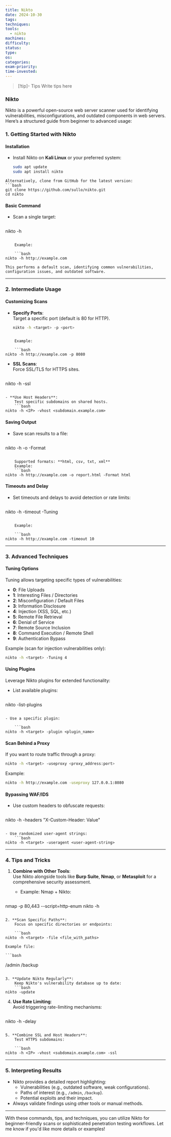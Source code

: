 ```yaml
---
title: Nikto
date: 2024-10-30
tags: 
techniques: 
tools:
  - nikto
machines: 
difficulty: 
status: 
type: 
os: 
categories: 
exam-priority: 
time-invested:
---
```

>[!tip]- Tips
>Write tips here

### Nikto

Nikto is a powerful open-source web server scanner used for identifying vulnerabilities, misconfigurations, and outdated components in web servers. Here’s a structured guide from beginner to advanced usage:

### **1. Getting Started with Nikto**

#### **Installation**

- Install Nikto on **Kali Linux** or your preferred system:
    ```bash
    sudo apt update
    sudo apt install nikto
```
Alternatively, clone from GitHub for the latest version:
```bash
git clone https://github.com/sullo/nikto.git
cd nikto
```

#### **Basic Command**

- Scan a single target:
    
    ```bash
nikto -h <target>
```
    
    Example:
    
    ```bash
nikto -h http://example.com
```
    
    This performs a default scan, identifying common vulnerabilities, configuration issues, and outdated software.

---

### **2. Intermediate Usage**

#### **Customizing Scans**

- **Specify Ports**:  
    Target a specific port (default is 80 for HTTP).
    ```bash
    nikto -h <target> -p <port>
```
    
    Example:
    
    ```bash
nikto -h http://example.com -p 8080
```
    
- **SSL Scans**:  
    Force SSL/TLS for HTTPS sites.
    ```bash
nikto -h <target> -ssl
```
    
- **Use Host Headers**:  
    Test specific subdomains on shared hosts.
    ```bash
nikto -h <IP> -vhost <subdomain.example.com>
```
#### **Saving Output**

- Save scan results to a file:
    
    ```bash
nikto -h <target> -o <filename> -Format <format>
```
    
    Supported formats: **html, csv, txt, xml**  
    Example:
    ```bash
nikto -h http://example.com -o report.html -Format html
```
    

#### **Timeouts and Delay**

- Set timeouts and delays to avoid detection or rate limits:
    
    ```bash
nikto -h <target> -timeout <seconds> -Tuning <options>
```
    
    Example:
    
    ```bash
nikto -h http://example.com -timeout 10
```
    

---

### **3. Advanced Techniques**

#### **Tuning Options**

Tuning allows targeting specific types of vulnerabilities:

- **0**: File Uploads
- **1**: Interesting Files / Directories
- **2**: Misconfiguration / Default Files
- **3**: Information Disclosure
- **4**: Injection (XSS, SQL, etc.)
- **5**: Remote File Retrieval
- **6**: Denial of Service
- **7**: Remote Source Inclusion
- **8**: Command Execution / Remote Shell
- **9**: Authentication Bypass

Example (scan for injection vulnerabilities only):

```bash
nikto -h <target> -Tuning 4
```

#### **Using Plugins**

Leverage Nikto plugins for extended functionality:

- List available plugins:
    
    ```bash
nikto -list-plugins
```
    
- Use a specific plugin:
    
    ```bash
nikto -h <target> -plugin <plugin_name>
```
    

#### **Scan Behind a Proxy**

If you want to route traffic through a proxy:

```bash
nikto -h <target> -useproxy <proxy_address:port>
```

Example:

```bash
nikto -h http://example.com -useproxy 127.0.0.1:8080
```

#### **Bypassing WAF/IDS**

- Use custom headers to obfuscate requests:

    ```bash
nikto -h <target> -headers "X-Custom-Header: Value"
```
    
- Use randomized user-agent strings:
    ```bash
nikto -h <target> -useragent <user-agent-string>
```
    

---

### **4. Tips and Tricks**

1. **Combine with Other Tools**:  
    Use Nikto alongside tools like **Burp Suite**, **Nmap**, or **Metasploit** for a comprehensive security assessment.
    
    - Example: Nmap + Nikto:
        
        ```bash
nmap -p 80,443 --script=http-enum <target> nikto -h <target>
```
        
2. **Scan Specific Paths**:  
    Focus on specific directories or endpoints:
    
    ```bash
nikto -h <target> -file <file_with_paths>
```
    
    Example file:
    
    ```bash
/admin /backup
```
    
3. **Update Nikto Regularly**:  
    Keep Nikto's vulnerability database up to date:
    ```bash
nikto -update
```
    
4. **Use Rate Limiting**:  
    Avoid triggering rate-limiting mechanisms:
    
    ```bash
nikto -h <target> -delay <milliseconds>
```
    
5. **Combine SSL and Host Headers**:  
    Test HTTPS subdomains:
    
    ```bash
nikto -h <IP> -vhost <subdomain.example.com> -ssl
```
    

---

### **5. Interpreting Results**

- Nikto provides a detailed report highlighting:
    - Vulnerabilities (e.g., outdated software, weak configurations).
    - Paths of interest (e.g., `/admin`, `/backup`).
    - Potential exploits and their impact.
- Always validate findings using other tools or manual methods.

---

With these commands, tips, and techniques, you can utilize Nikto for beginner-friendly scans or sophisticated penetration testing workflows. Let me know if you'd like more details or examples!
